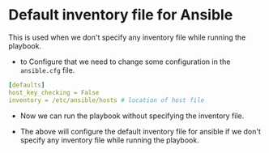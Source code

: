 # Default inventory file for Ansible
This is used when we don't specify any inventory file while running the playbook.


* to Configure that we need to change some configuration in the `ansible.cfg` file.


```yaml
[defaults]
host_key_checking = False
inventory = /etc/ansible/hosts # location of host file
```

* Now we can run the playbook without specifying the inventory file.

* The above will configure the default inventory file for ansible if we don't specify any inventory file while running the playbook.

